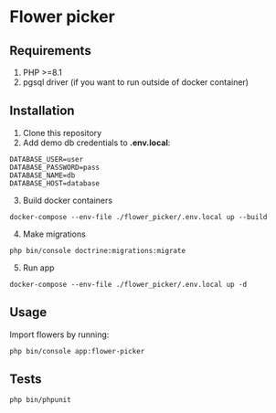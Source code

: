 # Flower picker

## Requirements
1. PHP >=8.1
2. pgsql driver (if you want to run outside of docker container)

## Installation
1. Clone this repository
2. Add demo db credentials to **.env.local**:
```
DATABASE_USER=user
DATABASE_PASSWORD=pass
DATABASE_NAME=db
DATABASE_HOST=database
```
3. Build docker containers
```
docker-compose --env-file ./flower_picker/.env.local up --build
```
4. Make migrations
```
php bin/console doctrine:migrations:migrate
```
5. Run app
```
docker-compose --env-file ./flower_picker/.env.local up -d
```

## Usage
Import flowers by running:
```
php bin/console app:flower-picker 
```

## Tests
```
php bin/phpunit
```